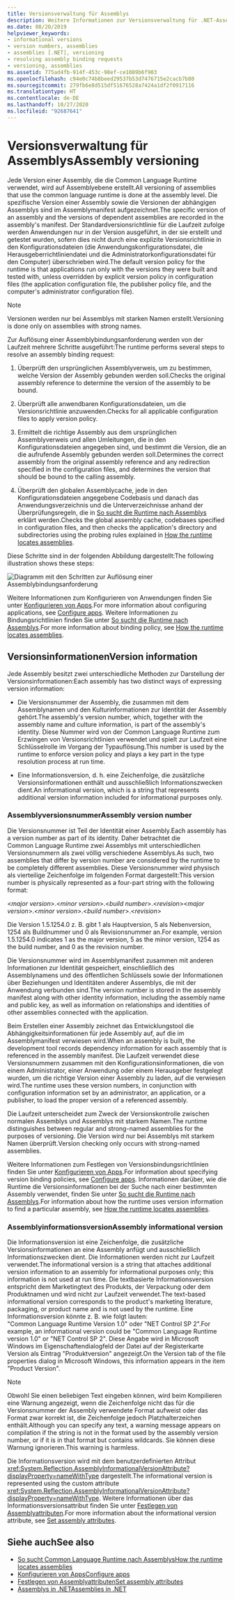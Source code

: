 ```yaml
---
title: Versionsverwaltung für Assemblys
description: Weitere Informationen zur Versionsverwaltung für .NET-Assemblys. Jede Version einer Assembly, die die CLR verwendet, wird auf Assemblyebene erstellt.
ms.date: 08/20/2019
helpviewer_keywords:
- informational versions
- version numbers, assemblies
- assemblies [.NET], versioning
- resolving assembly binding requests
- versioning, assemblies
ms.assetid: 775ad4fb-914f-453c-98ef-ce1089b6f903
ms.openlocfilehash: c94e0c74b8beed29537b53d7476715e2cacb7b80
ms.sourcegitcommit: 279fb6e8d515df51676528a7424a1df2f0917116
ms.translationtype: HT
ms.contentlocale: de-DE
ms.lasthandoff: 10/27/2020
ms.locfileid: "92687641"
---
```

# <a name="assembly-versioning"></a><span data-ttu-id="f7b8b-104">Versionsverwaltung für Assemblys</span><span class="sxs-lookup"><span data-stu-id="f7b8b-104">Assembly versioning</span></span>

<span data-ttu-id="f7b8b-105">Jede Version einer Assembly, die die Common Language Runtime verwendet, wird auf Assemblyebene erstellt.</span><span class="sxs-lookup"><span data-stu-id="f7b8b-105">All versioning of assemblies that use the common language runtime is done at the assembly level.</span></span> <span data-ttu-id="f7b8b-106">Die spezifische Version einer Assembly sowie die Versionen der abhängigen Assemblys sind im Assemblymanifest aufgezeichnet.</span><span class="sxs-lookup"><span data-stu-id="f7b8b-106">The specific version of an assembly and the versions of dependent assemblies are recorded in the assembly's manifest.</span></span> <span data-ttu-id="f7b8b-107">Der Standardversionsrichtlinie für die Laufzeit zufolge werden Anwendungen nur in der Version ausgeführt, in der sie erstellt und getestet wurden, sofern dies nicht durch eine explizite Versionsrichtlinie in den Konfigurationsdateien (die Anwendungskonfigurationsdatei, die Herausgeberrichtliniendatei und die Administratorkonfigurationsdatei für den Computer) überschrieben wird.</span><span class="sxs-lookup"><span data-stu-id="f7b8b-107">The default version policy for the runtime is that applications run only with the versions they were built and tested with, unless overridden by explicit version policy in configuration files (the application configuration file, the publisher policy file, and the computer's administrator configuration file).</span></span>  
  
> [!NOTE]
> <span data-ttu-id="f7b8b-108">Versionen werden nur bei Assemblys mit starken Namen erstellt.</span><span class="sxs-lookup"><span data-stu-id="f7b8b-108">Versioning is done only on assemblies with strong names.</span></span>  
  
<span data-ttu-id="f7b8b-109">Zur Auflösung einer Assemblybindungsanforderung werden von der Laufzeit mehrere Schritte ausgeführt:</span><span class="sxs-lookup"><span data-stu-id="f7b8b-109">The runtime performs several steps to resolve an assembly binding request:</span></span>  
  
1. <span data-ttu-id="f7b8b-110">Überprüft den ursprünglichen Assemblyverweis, um zu bestimmen, welche Version der Assembly gebunden werden soll.</span><span class="sxs-lookup"><span data-stu-id="f7b8b-110">Checks the original assembly reference to determine the version of the assembly to be bound.</span></span>  
  
2. <span data-ttu-id="f7b8b-111">Überprüft alle anwendbaren Konfigurationsdateien, um die Versionsrichtlinie anzuwenden.</span><span class="sxs-lookup"><span data-stu-id="f7b8b-111">Checks for all applicable configuration files to apply version policy.</span></span>  
  
3. <span data-ttu-id="f7b8b-112">Ermittelt die richtige Assembly aus dem ursprünglichen Assemblyverweis und allen Umleitungen, die in den Konfigurationsdateien angegeben sind, und bestimmt die Version, die an die aufrufende Assembly gebunden werden soll.</span><span class="sxs-lookup"><span data-stu-id="f7b8b-112">Determines the correct assembly from the original assembly reference and any redirection specified in the configuration files, and determines the version that should be bound to the calling assembly.</span></span>  
  
4. <span data-ttu-id="f7b8b-113">Überprüft den globalen Assemblycache, jede in den Konfigurationsdateien angegebene Codebasis und danach das Anwendungsverzeichnis und die Unterverzeichnisse anhand der Überprüfungsregeln, die in [So sucht die Runtime nach Assemblys](../../framework/deployment/how-the-runtime-locates-assemblies.md) erklärt werden.</span><span class="sxs-lookup"><span data-stu-id="f7b8b-113">Checks the global assembly cache, codebases specified in configuration files, and then checks the application's directory and subdirectories using the probing rules explained in [How the runtime locates assemblies](../../framework/deployment/how-the-runtime-locates-assemblies.md).</span></span>  
  
<span data-ttu-id="f7b8b-114">Diese Schritte sind in der folgenden Abbildung dargestellt:</span><span class="sxs-lookup"><span data-stu-id="f7b8b-114">The following illustration shows these steps:</span></span>  
  
![Diagramm mit den Schritten zur Auflösung einer Assemblybindungsanforderung](./media/versioning/resolve-assembly-binding-request.gif)
  
<span data-ttu-id="f7b8b-116">Weitere Informationen zum Konfigurieren von Anwendungen finden Sie unter [Konfigurieren von Apps](../../framework/configure-apps/index.md).</span><span class="sxs-lookup"><span data-stu-id="f7b8b-116">For more information about configuring applications, see [Configure apps](../../framework/configure-apps/index.md).</span></span> <span data-ttu-id="f7b8b-117">Weitere Informationen zu Bindungsrichtlinien finden Sie unter [So sucht die Runtime nach Assemblys](../../framework/deployment/how-the-runtime-locates-assemblies.md).</span><span class="sxs-lookup"><span data-stu-id="f7b8b-117">For more information about binding policy, see [How the runtime locates assemblies](../../framework/deployment/how-the-runtime-locates-assemblies.md).</span></span>  
  
## <a name="version-information"></a><span data-ttu-id="f7b8b-118">Versionsinformationen</span><span class="sxs-lookup"><span data-stu-id="f7b8b-118">Version information</span></span>  

<span data-ttu-id="f7b8b-119">Jede Assembly besitzt zwei unterschiedliche Methoden zur Darstellung der Versionsinformationen:</span><span class="sxs-lookup"><span data-stu-id="f7b8b-119">Each assembly has two distinct ways of expressing version information:</span></span>  
  
- <span data-ttu-id="f7b8b-120">Die Versionsnummer der Assembly, die zusammen mit dem Assemblynamen und den Kulturinformationen zur Identität der Assembly gehört.</span><span class="sxs-lookup"><span data-stu-id="f7b8b-120">The assembly's version number, which, together with the assembly name and culture information, is part of the assembly's identity.</span></span> <span data-ttu-id="f7b8b-121">Diese Nummer wird von der Common Language Runtime zum Erzwingen von Versionsrichtlinien verwendet und spielt zur Laufzeit eine Schlüsselrolle im Vorgang der Typauflösung.</span><span class="sxs-lookup"><span data-stu-id="f7b8b-121">This number is used by the runtime to enforce version policy and plays a key part in the type resolution process at run time.</span></span>  
  
- <span data-ttu-id="f7b8b-122">Eine Informationsversion, d. h. eine Zeichenfolge, die zusätzliche Versionsinformationen enthält und ausschließlich Informationszwecken dient.</span><span class="sxs-lookup"><span data-stu-id="f7b8b-122">An informational version, which is a string that represents additional version information included for informational purposes only.</span></span>  
  
### <a name="assembly-version-number"></a><span data-ttu-id="f7b8b-123">Assemblyversionsnummer</span><span class="sxs-lookup"><span data-stu-id="f7b8b-123">Assembly version number</span></span>  

<span data-ttu-id="f7b8b-124">Die Versionsnummer ist Teil der Identität einer Assembly.</span><span class="sxs-lookup"><span data-stu-id="f7b8b-124">Each assembly has a version number as part of its identity.</span></span> <span data-ttu-id="f7b8b-125">Daher betrachtet die Common Language Runtime zwei Assemblys mit unterschiedlichen Versionsnummern als zwei völlig verschiedene Assemblys.</span><span class="sxs-lookup"><span data-stu-id="f7b8b-125">As such, two assemblies that differ by version number are considered by the runtime to be completely different assemblies.</span></span> <span data-ttu-id="f7b8b-126">Diese Versionsnummer wird physisch als vierteilige Zeichenfolge im folgenden Format dargestellt:</span><span class="sxs-lookup"><span data-stu-id="f7b8b-126">This version number is physically represented as a four-part string with the following format:</span></span>  
  
<span data-ttu-id="f7b8b-127">\<*major version*>.\<*minor version*>.\<*build number*>.\<*revision*></span><span class="sxs-lookup"><span data-stu-id="f7b8b-127">\<*major version*>.\<*minor version*>.\<*build number*>.\<*revision*></span></span>  
  
<span data-ttu-id="f7b8b-128">Die Version 1.5.1254.0 z. B. gibt 1 als Hauptversion, 5 als Nebenversion, 1254 als Buildnummer und 0 als Revisionsnummer an.</span><span class="sxs-lookup"><span data-stu-id="f7b8b-128">For example, version 1.5.1254.0 indicates 1 as the major version, 5 as the minor version, 1254 as the build number, and 0 as the revision number.</span></span>  
  
<span data-ttu-id="f7b8b-129">Die Versionsnummer wird im Assemblymanifest zusammen mit anderen Informationen zur Identität gespeichert, einschließlich des Assemblynamens und des öffentlichen Schlüssels sowie der Informationen über Beziehungen und Identitäten anderer Assemblys, die mit der Anwendung verbunden sind.</span><span class="sxs-lookup"><span data-stu-id="f7b8b-129">The version number is stored in the assembly manifest along with other identity information, including the assembly name and public key, as well as information on relationships and identities of other assemblies connected with the application.</span></span>  
  
<span data-ttu-id="f7b8b-130">Beim Erstellen einer Assembly zeichnet das Entwicklungstool die Abhängigkeitsinformationen für jede Assembly auf, auf die im Assemblymanifest verwiesen wird.</span><span class="sxs-lookup"><span data-stu-id="f7b8b-130">When an assembly is built, the development tool records dependency information for each assembly that is referenced in the assembly manifest.</span></span> <span data-ttu-id="f7b8b-131">Die Laufzeit verwendet diese Versionsnummern zusammen mit den Konfigurationsinformationen, die von einem Administrator, einer Anwendung oder einem Herausgeber festgelegt wurden, um die richtige Version einer Assembly zu laden, auf die verwiesen wird.</span><span class="sxs-lookup"><span data-stu-id="f7b8b-131">The runtime uses these version numbers, in conjunction with configuration information set by an administrator, an application, or a publisher, to load the proper version of a referenced assembly.</span></span>  
  
<span data-ttu-id="f7b8b-132">Die Laufzeit unterscheidet zum Zweck der Versionskontrolle zwischen normalen Assemblys und Assemblys mit starkem Namen.</span><span class="sxs-lookup"><span data-stu-id="f7b8b-132">The runtime distinguishes between regular and strong-named assemblies for the purposes of versioning.</span></span> <span data-ttu-id="f7b8b-133">Die Version wird nur bei Assemblys mit starkem Namen überprüft.</span><span class="sxs-lookup"><span data-stu-id="f7b8b-133">Version checking only occurs with strong-named assemblies.</span></span>  
  
<span data-ttu-id="f7b8b-134">Weitere Informationen zum Festlegen von Versionsbindungsrichtlinien finden Sie unter [Konfigurieren von Apps](../../framework/configure-apps/index.md).</span><span class="sxs-lookup"><span data-stu-id="f7b8b-134">For information about specifying version binding policies, see [Configure apps](../../framework/configure-apps/index.md).</span></span> <span data-ttu-id="f7b8b-135">Informationen darüber, wie die Runtime die Versionsinformationen bei der Suche nach einer bestimmten Assembly verwendet, finden Sie unter [So sucht die Runtime nach Assemblys](../../framework/deployment/how-the-runtime-locates-assemblies.md).</span><span class="sxs-lookup"><span data-stu-id="f7b8b-135">For information about how the runtime uses version information to find a particular assembly, see [How the runtime locates assemblies](../../framework/deployment/how-the-runtime-locates-assemblies.md).</span></span>  
  
### <a name="assembly-informational-version"></a><span data-ttu-id="f7b8b-136">Assemblyinformationsversion</span><span class="sxs-lookup"><span data-stu-id="f7b8b-136">Assembly informational version</span></span>  

<span data-ttu-id="f7b8b-137">Die Informationsversion ist eine Zeichenfolge, die zusätzliche Versionsinformationen an eine Assembly anfügt und ausschließlich Informationszwecken dient. Die Informationen werden nicht zur Laufzeit verwendet.</span><span class="sxs-lookup"><span data-stu-id="f7b8b-137">The informational version is a string that attaches additional version information to an assembly for informational purposes only; this information is not used at run time.</span></span> <span data-ttu-id="f7b8b-138">Die textbasierte Informationsversion entspricht dem Marketingtext des Produkts, der Verpackung oder dem Produktnamen und wird nicht zur Laufzeit verwendet.</span><span class="sxs-lookup"><span data-stu-id="f7b8b-138">The text-based informational version corresponds to the product's marketing literature, packaging, or product name and is not used by the runtime.</span></span> <span data-ttu-id="f7b8b-139">Eine Informationsversion könnte z. B. wie folgt lauten: "Common Language Runtime Version 1.0" oder "NET Control SP 2".</span><span class="sxs-lookup"><span data-stu-id="f7b8b-139">For example, an informational version could be "Common Language Runtime version 1.0" or "NET Control SP 2".</span></span> <span data-ttu-id="f7b8b-140">Diese Angabe wird in Microsoft Windows im Eigenschaftendialogfeld der Datei auf der Registerkarte Version als Eintrag "Produktversion" angezeigt.</span><span class="sxs-lookup"><span data-stu-id="f7b8b-140">On the Version tab of the file properties dialog in Microsoft Windows, this information appears in the item "Product Version".</span></span>  
  
> [!NOTE]
> <span data-ttu-id="f7b8b-141">Obwohl Sie einen beliebigen Text eingeben können, wird beim Kompilieren eine Warnung angezeigt, wenn die Zeichenfolge nicht das für die Versionsnummer der Assembly verwendete Format aufweist oder das Format zwar korrekt ist, die Zeichenfolge jedoch Platzhalterzeichen enthält.</span><span class="sxs-lookup"><span data-stu-id="f7b8b-141">Although you can specify any text, a warning message appears on compilation if the string is not in the format used by the assembly version number, or if it is in that format but contains wildcards.</span></span> <span data-ttu-id="f7b8b-142">Sie können diese Warnung ignorieren.</span><span class="sxs-lookup"><span data-stu-id="f7b8b-142">This warning is harmless.</span></span>  
  
<span data-ttu-id="f7b8b-143">Die Informationsversion wird mit dem benutzerdefinierten Attribut <xref:System.Reflection.AssemblyInformationalVersionAttribute?displayProperty=nameWithType> dargestellt.</span><span class="sxs-lookup"><span data-stu-id="f7b8b-143">The informational version is represented using the custom attribute <xref:System.Reflection.AssemblyInformationalVersionAttribute?displayProperty=nameWithType>.</span></span> <span data-ttu-id="f7b8b-144">Weitere Informationen über das Informationsversionsattribut finden Sie unter [Festlegen von Assemblyattributen](set-attributes.md).</span><span class="sxs-lookup"><span data-stu-id="f7b8b-144">For more information about the informational version attribute, see [Set assembly attributes](set-attributes.md).</span></span>  
  
## <a name="see-also"></a><span data-ttu-id="f7b8b-145">Siehe auch</span><span class="sxs-lookup"><span data-stu-id="f7b8b-145">See also</span></span>

- [<span data-ttu-id="f7b8b-146">So sucht Common Language Runtime nach Assemblys</span><span class="sxs-lookup"><span data-stu-id="f7b8b-146">How the runtime locates assemblies</span></span>](../../framework/deployment/how-the-runtime-locates-assemblies.md)
- [<span data-ttu-id="f7b8b-147">Konfigurieren von Apps</span><span class="sxs-lookup"><span data-stu-id="f7b8b-147">Configure apps</span></span>](../../framework/configure-apps/index.md)
- [<span data-ttu-id="f7b8b-148">Festlegen von Assemblyattributen</span><span class="sxs-lookup"><span data-stu-id="f7b8b-148">Set assembly attributes</span></span>](set-attributes.md)
- [<span data-ttu-id="f7b8b-149">Assemblys in .NET</span><span class="sxs-lookup"><span data-stu-id="f7b8b-149">Assemblies in .NET</span></span>](index.md)
